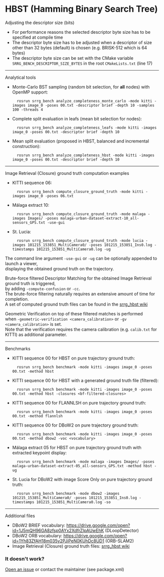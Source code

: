 # HBST (Hamming Binary Search Tree)
Adjusting the descriptor size (bits)
- For performance reasons the selected descriptor byte size has to be specified at compile time
- The descriptor byte size has to be adjusted when a descriptor of size other than 32 bytes (default) is chosen (e.g. BRISK-512 which is 64 bytes)
- The descriptor byte size can be set with the CMake variable `SRRG_BENCH_DESCRIPTOR_SIZE_BYTES` in the root `CMakeLists.txt` (line 17)

---
Analytical tools
- Monte-Carlo BST sampling (random bit selection, for **all** nodes) with OpenMP support:

        rosrun srrg_bench analyze_completeness_monte_carlo -mode kitti -images image_0 -poses 00.txt -descriptor brief -depth 10 -samples 100 -threads 4

- Complete split evaluation in leafs (mean bit selection for nodes):

        rosrun srrg_bench analyze_completeness_leafs -mode kitti -images image_0 -poses 00.txt -descriptor brief -depth 10

- Mean split evaluation (proposed in HBST, balanced and incremental construction):

        rosrun srrg_bench analyze_completeness_hbst -mode kitti -images image_0 -poses 00.txt -descriptor brief -depth 10

---
Image Retrieval (Closure) ground truth computation examples
- KITTI sequence 06:

        rosrun srrg_bench compute_closure_ground_truth -mode kitti -images image_0 -poses 06.txt

- Málaga extract 10:

        rosrun srrg_bench compute_closure_ground_truth -mode malaga -images Images/ -poses malaga-urban-dataset-extract-10_all-sensors_GPS.txt -use-gui
    
- St. Lucia:

        rosrun srrg_bench compute_closure_ground_truth -mode lucia -images 101215_153851_MultiCamera0/ -poses 101215_153851_Ins0.log -timestamps 101215_153851_MultiCamera0.log -ug
    
The command line argument `-use-gui` or `-ug` can be optionally appended to launch a viewer, <br>
displaying the obtained ground truth on the trajectory.

Brute-force filtered Descriptor Matching for the obtained Image Retrieval ground truth is triggered, <br>
by adding `-compute-confusion` or `-cc`. <br>
The brute-force filtering naturally requires an extensive amount of time for completion. <br>
A set of computed ground truth files can be found in the [srrg_hbst wiki](https://gitlab.com/srrg-software/srrg_hbst/wikis/home)

Geometric Verification on top of these filtered matches is performed <br>
when `-geometric-verification <camera_calibration>` or `-gv <camera_calibration>` is set. <br>
Note that the verification requires the camera calibration (e.g. `calib.txt` for KITTI) as additional parameter.

---
Benchmarks
- KITTI sequence 00 for HBST on pure trajectory ground truth:
  
        rosrun srrg_bench benchmark -mode kitti -images image_0 -poses 00.txt -method hbst
    
- KITTI sequence 00 for HBST with a generated ground truth file (filtered):

        rosrun srrg_bench benchmark -mode kitti -images image_0 -poses 00.txt -method hbst -closures <bf-filtered-closures>

- KITTI sequence 00 for FLANNLSH on pure trajectory ground truth:
    
        rosrun srrg_bench benchmark -mode kitti -images image_0 -poses 00.txt -method flannlsh

- KITTI sequence 00 for DBoW2 on pure trajectory ground truth:

        rosrun srrg_bench benchmark -mode kitti -images image_0 -poses 00.txt -method dbow2 -voc <vocabulary>
    
- Málaga extract 05 for HBST on pure trajectory ground truth with extracted keypoint display:

        rosrun srrg_bench benchmark -mode malaga -images Images/ -poses malaga-urban-dataset-extract-05_all-sensors_GPS.txt -method hbst -ug
    
- St. Lucia for DBoW2 with image Score Only on pure trajectory ground truth:

        rosrun srrg_bench benchmark -mode dbow2 -images 101215_153851_MultiCamera0/ -poses 101215_153851_Ins0.log -timestamps 101215_153851_MultiCamera0.log -so

---
Additional files <br>
- DBoW2 BRIEF vocabulary: https://drive.google.com/open?id=1J5mQH96GA8zfsp0AYx2XdfrZIpAUwEhK (DLoopDetector)
- DBoW2 ORB vocabulary: https://drive.google.com/open?id=1Yh83ZfAH18m035y2PJiPeN0KUhDc8UD1 (ORB-SLAM2)
- Image Retrieval (Closure) ground truth files: [srrg_hbst wiki](https://gitlab.com/srrg-software/srrg_hbst/wikis/home)

### It doesn't work? ###
[Open an issue](https://gitlab.com/srrg-software/srrg_bench/issues) or contact the maintainer (see package.xml)
